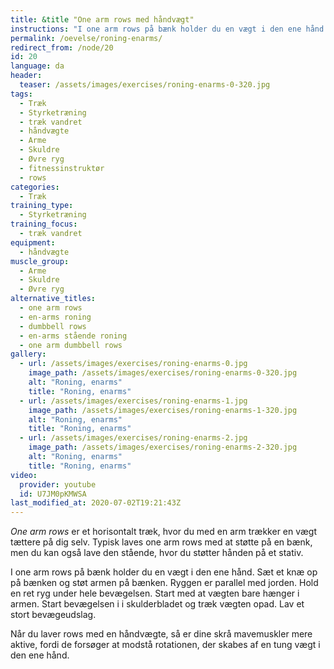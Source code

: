 ```yaml
---
title: &title "One arm rows med håndvægt"
instructions: "I one arm rows på bænk holder du en vægt i den ene hånd. Sæt et knæ op på bænken og støt armen på bænken. Ryggen er parallel med jorden. Hold en ret ryg under hele bevægelsen. Start med at vægten bare hænger i armen. Start bevægelsen i i skulderbladet og træk vægten opad. Lav et stort bevægeudslag."
permalink: /oevelse/roning-enarms/
redirect_from: /node/20
id: 20
language: da
header:
  teaser: /assets/images/exercises/roning-enarms-0-320.jpg
tags:
  - Træk
  - Styrketræning
  - træk vandret
  - håndvægte
  - Arme
  - Skuldre
  - Øvre ryg
  - fitnessinstruktør
  - rows
categories:
  - Træk
training_type: 
  - Styrketræning
training_focus: 
  - træk vandret
equipment:
  - håndvægte
muscle_group:
  - Arme
  - Skuldre
  - Øvre ryg
alternative_titles:
  - one arm rows
  - en-arms roning
  - dumbbell rows
  - en-arms stående roning
  - one arm dumbbell rows
gallery:
  - url: /assets/images/exercises/roning-enarms-0.jpg
    image_path: /assets/images/exercises/roning-enarms-0-320.jpg
    alt: "Roning, enarms"
    title: "Roning, enarms"
  - url: /assets/images/exercises/roning-enarms-1.jpg
    image_path: /assets/images/exercises/roning-enarms-1-320.jpg
    alt: "Roning, enarms"
    title: "Roning, enarms"
  - url: /assets/images/exercises/roning-enarms-2.jpg
    image_path: /assets/images/exercises/roning-enarms-2-320.jpg
    alt: "Roning, enarms"
    title: "Roning, enarms"
video:
  provider: youtube
  id: U7JM0pKMWSA
last_modified_at: 2020-07-02T19:21:43Z
---
```


_One arm rows_ er et horisontalt træk, hvor du med en arm trækker en vægt tættere på dig selv. Typisk laves one arm rows med at støtte på en bænk, men du kan også lave den stående, hvor du støtter hånden på et stativ.

I one arm rows på bænk holder du en vægt i den ene hånd. Sæt et knæ op på bænken og støt armen på bænken. Ryggen er parallel med jorden. Hold en ret ryg under hele bevægelsen. Start med at vægten bare hænger i armen. Start bevægelsen i i skulderbladet og træk vægten opad. Lav et stort bevægeudslag.

Når du laver rows med en håndvægte, så er dine skrå mavemuskler mere aktive, fordi de forsøger at modstå rotationen, der skabes af en tung vægt i den ene hånd.
